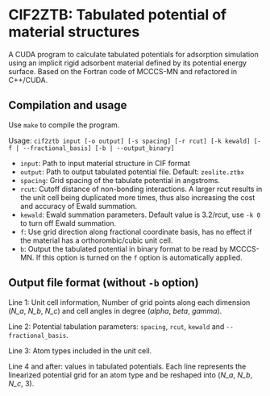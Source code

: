 # CIF2ZTB: Tabulated potential of material structures

A CUDA program to calculate tabulated potentials for adsorption simulation using an implicit rigid adsorbent material defined by its potential energy surface. Based on the Fortran code of MCCCS-MN and refactored in C++/CUDA.

## Compilation and usage
Use `make` to compile the program. 

Usage: `cif2ztb input [-o output] [-s spacing] [-r rcut] [-k kewald] [-f | --fractional_basis] [-b | --output_binary]`
* `input`: Path to input material structure in CIF format
* `output`: Path to output tabulated potential file. Default: `zeolite.ztbx`
* `spacing`: Grid spacing of the tabulate potential in angstroms.
* `rcut`: Cutoff distance of non-bonding interactions. A larger rcut results in the unit cell being duplicated more times, thus also increasing the cost and accuracy of Ewald summation.
* `kewald`: Ewald summation parameters. Default value is 3.2/rcut, use `-k 0` to turn off Ewald summation.
* `f`: Use grid direction along fractional coordinate basis, has no effect if the material has a orthorombic/cubic unit cell.
* `b`: Output the tabulated potential in binary format to be read by MCCCS-MN. If this option is turned on the `f` option is automatically applied.

## Output file format (without `-b` option)
Line 1: Unit cell information, Number of grid points along each dimension (*N_a*, *N_b*, *N_c*) and cell angles in degree (*alpha*, *beta*, *gamma*).

Line 2: Potential tabulation parameters: `spacing`, `rcut`, `kewald` and `--fractional_basis`.

Line 3: Atom types included in the unit cell.

Line 4 and after: values in tabulated potentials. Each line represents the linearized potential grid for an atom type and be reshaped into (*N_a*, *N_b*, *N_c*, 3).
